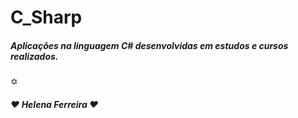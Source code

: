 # C_Sharp

<h5> Aplicações na linguagem C# desenvolvidas em estudos e cursos realizados. </h5>

✡ <h5>❤️ Helena Ferreira ❤️</h5>
